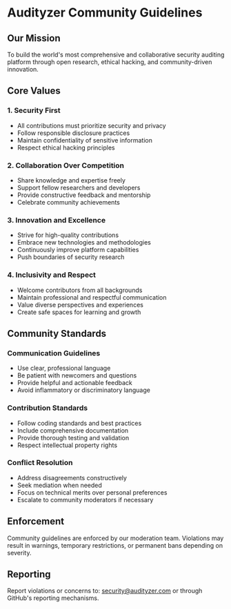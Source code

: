 
# Audityzer Community Guidelines

## Our Mission
To build the world's most comprehensive and collaborative security auditing platform through open research, ethical hacking, and community-driven innovation.

## Core Values

### 1. Security First
- All contributions must prioritize security and privacy
- Follow responsible disclosure practices
- Maintain confidentiality of sensitive information
- Respect ethical hacking principles

### 2. Collaboration Over Competition
- Share knowledge and expertise freely
- Support fellow researchers and developers
- Provide constructive feedback and mentorship
- Celebrate community achievements

### 3. Innovation and Excellence
- Strive for high-quality contributions
- Embrace new technologies and methodologies
- Continuously improve platform capabilities
- Push boundaries of security research

### 4. Inclusivity and Respect
- Welcome contributors from all backgrounds
- Maintain professional and respectful communication
- Value diverse perspectives and experiences
- Create safe spaces for learning and growth

## Community Standards

### Communication Guidelines
- Use clear, professional language
- Be patient with newcomers and questions
- Provide helpful and actionable feedback
- Avoid inflammatory or discriminatory language

### Contribution Standards
- Follow coding standards and best practices
- Include comprehensive documentation
- Provide thorough testing and validation
- Respect intellectual property rights

### Conflict Resolution
- Address disagreements constructively
- Seek mediation when needed
- Focus on technical merits over personal preferences
- Escalate to community moderators if necessary

## Enforcement
Community guidelines are enforced by our moderation team. Violations may result in warnings, temporary restrictions, or permanent bans depending on severity.

## Reporting
Report violations or concerns to: security@audityzer.com or through GitHub's reporting mechanisms.
